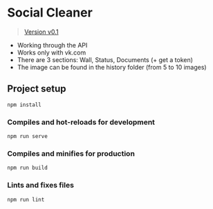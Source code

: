 # Social Cleaner

> [Version v0.1](https://github.com/Alexeykhr/Social-Cleaner/tree/v0.1)
- Working through the API
- Works only with vk.com
- There are 3 sections: Wall, Status, Documents (+ get a token)
- The image can be found in the history folder (from 5 to 10 images)

## Project setup
```
npm install
```

### Compiles and hot-reloads for development
```
npm run serve
```

### Compiles and minifies for production
```
npm run build
```

### Lints and fixes files
```
npm run lint
```
